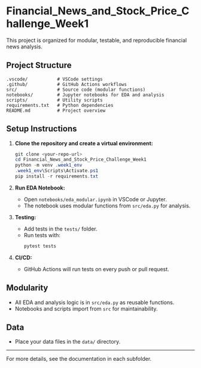 # Financial_News_and_Stock_Price_Challenge_Week1

This project is organized for modular, testable, and reproducible financial news analysis.

## Project Structure

```
.vscode/           # VSCode settings
.github/           # GitHub Actions workflows
src/               # Source code (modular functions)
notebooks/         # Jupyter notebooks for EDA and analysis
scripts/           # Utility scripts
requirements.txt   # Python dependencies
README.md          # Project overview
```

## Setup Instructions

1. **Clone the repository and create a virtual environment:**
   ```powershell
   git clone <your-repo-url>
   cd Financial_News_and_Stock_Price_Challenge_Week1
   python -m venv .week1_env
   .week1_env\Scripts\Activate.ps1
   pip install -r requirements.txt
   ```

2. **Run EDA Notebook:**
   - Open `notebooks/eda_modular.ipynb` in VSCode or Jupyter.
   - The notebook uses modular functions from `src/eda.py` for analysis.

3. **Testing:**
   - Add tests in the `tests/` folder.
   - Run tests with:
     ```powershell
     pytest tests
     ```

4. **CI/CD:**
   - GitHub Actions will run tests on every push or pull request.

## Modularity
- All EDA and analysis logic is in `src/eda.py` as reusable functions.
- Notebooks and scripts import from `src` for maintainability.

## Data
- Place your data files in the `data/` directory.

---

For more details, see the documentation in each subfolder.